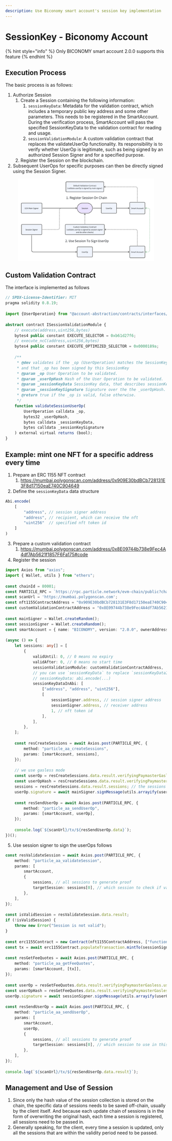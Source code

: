 ```yaml
---
description: Use Biconomy smart account's session key implementation
---
```


# SessionKey - Biconomy Account

{% hint style="info" %}
Only BICONOMY smart account 2.0.0 supports this feature
{% endhint %}

## Execution Process

The basic process is as follows:

1. Authorize Session
   1. Create a Session containing the following information:
      1. `sessionKeyData`: Metadata for the validation contract, which includes a temporary public key address and some other parameters. This needs to be registered in the SmartAccount. During the verification process, SmartAccount will pass the specified SessionKeyData to the validation contract for reading and usage.
      2. `sessionValidationModule`: A custom validation contract that replaces the validateUserOp functionality. Its responsibility is to verify whether UserOp is legitimate, such as being signed by an authorized Session Signer and for a specified purpose.
   2. Register the Session on the blockchain.
2. Subsequent UserOps for specific purposes can then be directly signed using the Session Signer.

<figure><img src="../../../../.gitbook/assets/image (31).png" alt=""><figcaption></figcaption></figure>

## Custom Validation Contract

The interface is implemented as follows

```typescript
// SPDX-License-Identifier: MIT
pragma solidity 0.8.19;

import {UserOperation} from "@account-abstraction/contracts/interfaces/UserOperation.sol";

abstract contract ISessionValidationModule {
    // execute(address,uint256,bytes)
    bytes4 public constant EXECUTE_SELECTOR = 0xb61d27f6;
    // execute_ncC(address,uint256,bytes)
    bytes4 public constant EXECUTE_OPTIMIZED_SELECTOR = 0x0000189a;

    /**
     * @dev validates if the _op (UserOperation) matches the SessionKey permissions
     * and that _op has been signed by this SessionKey
     * @param _op User Operation to be validated.
     * @param _userOpHash Hash of the User Operation to be validated.
     * @param _sessionKeyData SessionKey data, that describes sessionKey permissions
     * @param _sessionKeySignature Signature over the the _userOpHash.
     * @return true if the _op is valid, false otherwise.
     */
    function validateSessionUserOp(
        UserOperation calldata _op,
        bytes32 _userOpHash,
        bytes calldata _sessionKeyData,
        bytes calldata _sessionKeySignature
    ) external virtual returns (bool);
}
```

## Example: mint one NFT for  a specific address every time

1. Prepare an ERC 1155 NFT contract
   1. https://mumbai.polygonscan.com/address/0x909E30bdBCb728131E3F8d17150eaE740C904649
2. Define the `sessionKeyData` data structure

```typescript
Abi.encode(
    [
        "address", // session signer address
        "address", // recipient, which can receive the nft
        "uint256"  // specified nft token id
    ]
)
```

3. Prepare a custom validation contract
   1. https://mumbai.polygonscan.com/address/0x8E09744b738e9Fec4A4df7Ab5621f1857F6Fa175#code
4. Register the session

```typescript
import Axios from "axios";
import { Wallet, utils } from "ethers";

const chainId = 80001;
const PARTICLE_RPC = `https://rpc.particle.network/evm-chain/public?chainId=${chainId}`;
const scanUrl = 'https://mumbai.polygonscan.com';
const nft1155ContractAddress = "0x909E30bdBCb728131E3F8d17150eaE740C904649";
const customValidationContractAddress = "0x8E09744b738e9Fec4A4df7Ab5621f1857F6Fa175";

const mainSigner = Wallet.createRandom();
const sessionSigner = Wallet.createRandom();
const smartAccount = { name: "BICONOMY", version: "2.0.0", ownerAddress: mainSigner.address };

(async () => {
    let sessions: any[] = [
        {
            validUntil: 0, // 0 means no expiry
            validAfter: 0, // 0 means no start time
            sessionValidationModule: customValidationContractAddress,
            // you can use `sessionKeyData` to replace `sessionKeyDataInAbi`
            // sessionKeyData: abi.encode(...)
            sessionKeyDataInAbi: [
                ["address", "address", "uint256"],
                [
                    sessionSigner.address, // session signer address
                    sessionSigner.address, // receiver address
                    1, // nft token id
                ],
            ],
        },
    ];

    const resCreateSessions = await Axios.post(PARTICLE_RPC, {
        method: "particle_aa_createSessions",
        params: [smartAccount, sessions],
    });

    // we use gasless mode
    const userOp = resCreateSessions.data.result.verifyingPaymasterGasless.userOp;
    const userOpHash = resCreateSessions.data.result.verifyingPaymasterGasless.userOpHash;
    sessions = resCreateSessions.data.result.sessions; // the sessions you need to store locally
    userOp.signature = await mainSigner.signMessage(utils.arrayify(userOpHash));

    const resSendUserOp = await Axios.post(PARTICLE_RPC, {
        method: "particle_aa_sendUserOp",
        params: [smartAccount, userOp],
    });

    console.log(`${scanUrl}/tx/${resSendUserOp.data}`);
})();
```

5. Use session signer to sign the userOps follows

```typescript
const resValidateSession = await Axios.post(PARTICLE_RPC, {
    method: "particle_aa_validateSession",
    params: [
        smartAccount,
        {
            sessions, // all sessions to generate proof
            targetSession: sessions[0], // which session to check if valid
        },
    ],
});

const isValidSession = resValidateSession.data.result;
if (!isValidSession) {
    throw new Error("Session is not valid");
}

const erc1155Contract = new Contract(nft1155ContractAddress, ["function mintTo(address, uint256, uint256) public"], provider);
const tx = await erc1155Contract.populateTransaction.mintTo(sessionSigner.address, 1, 1);

const resGetFeeQuotes = await Axios.post(PARTICLE_RPC, {
    method: "particle_aa_getFeeQuotes",
    params: [smartAccount, [tx]],
});

const userOp = resGetFeeQuotes.data.result.verifyingPaymasterGasless.userOp;
const userOpHash = resGetFeeQuotes.data.result.verifyingPaymasterGasless.userOpHash;
userOp.signature = await sessionSigner.signMessage(utils.arrayify(userOpHash));

const resSendUserOp = await Axios.post(PARTICLE_RPC, {
    method: "particle_aa_sendUserOp",
    params: [
        smartAccount,
        userOp,
        {
            sessions, // all sessions to generate proof
            targetSession: sessions[0], // which session to use in this userOp
        },
    ],
});

console.log(`${scanUrl}/tx/${resSendUserOp.data.result}`);
```

## Management and Use of Session&#x20;

1. Since only the hash value of the session collection is stored on the chain, the specific data of sessions needs to be saved off-chain, usually by the client itself. And because each update chain of sessions is in the form of overwriting the original hash, each time a session is registered, all sessions need to be passed in.&#x20;
2. Generally speaking, for the client, every time a session is updated, only all the sessions that are within the validity period need to be passed.
